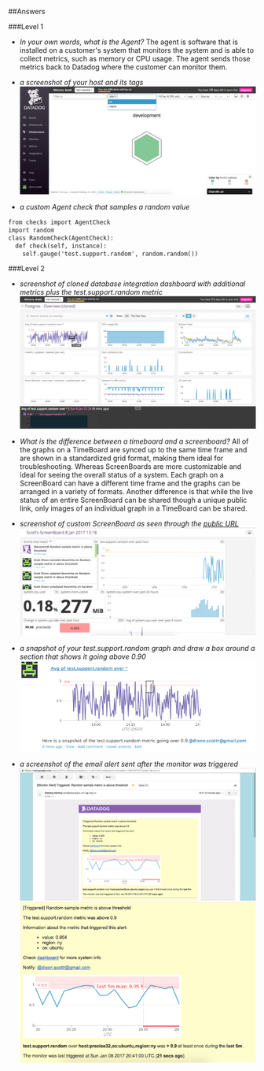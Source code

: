 ##Answers

###Level 1

* *In your own words, what is the Agent?*
    The agent is software that is installed on a customer's system that monitors the system and is able to collect metrics, such as memory or CPU usage. The agent sends those metrics back to Datadog where the customer can monitor them.
    
* *a screenshot of your host and its tags*
![screenshot of host map and tags](host-map-screenshot.png)

* *a custom Agent check that samples a random value*
````
from checks import AgentCheck
import random
class RandomCheck(AgentCheck):
  def check(self, instance):
    self.gauge('test.support.random', random.random())
````

###Level 2

* *screenshot of cloned database integration dashboard with additional metrics plus the test.support.random metric*
![screenshot of cloned database integration dashboard](cloned-database-dashboard-screenshot.png)

* *What is the difference between a timeboard and a screenboard?*
    All of the graphs on a TimeBoard are synced up to the same time frame and are shown in a standardized grid format, making them ideal for troubleshooting. Whereas ScreenBoards are more customizable and ideal for seeing the overall status of a system. Each graph on a ScreenBoard can have a different time frame and the graphs can be arranged in a variety of formats. Another difference is that while the live status of an entire ScreenBoard can be shared though a unique public link, only images of an individual graph in a TimeBoard can be shared.

* *screenshot of custom ScreenBoard as seen through the [public URL](https://p.datadoghq.com/sb/82adb2cc5-099c8ab083)*
![custom ScreenBoard](screenboard-screenshot.png)

* *a snapshot of your test.support.random graph and draw a box around a section that shows it going above 0.90*
![screenshot of a snapshot of the test.support.random graph](test.support.random-snapshot.png)

* *a screenshot of the email alert sent after the monitor was triggered*
![screenshot of the email alert](alert-email.png)
![closeup of the alert](alert-closeup.png)